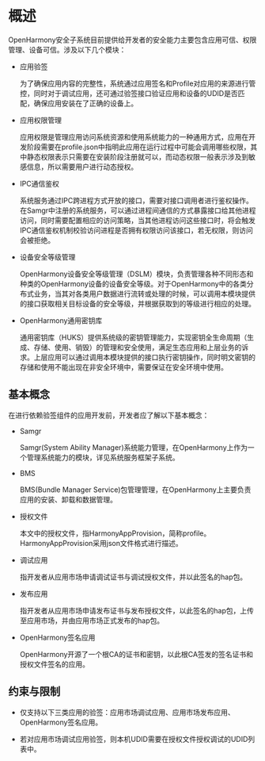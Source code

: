 # 概述


OpenHarmony安全子系统目前提供给开发者的安全能力主要包含应用可信、权限管理、设备可信。涉及以下几个模块：


- 应用验签

  为了确保应用内容的完整性，系统通过应用签名和Profile对应用的来源进行管控，同时对于调试应用，还可通过验签接口验证应用和设备的UDID是否匹配，确保应用安装在了正确的设备上。

- 应用权限管理

  应用权限是管理应用访问系统资源和使用系统能力的一种通用方式，应用在开发阶段需要在profile.json中指明此应用在运行过程中可能会调用哪些权限，其中静态权限表示只需要在安装阶段注册就可以，而动态权限一般表示涉及到敏感信息，所以需要用户进行动态授权。

- IPC通信鉴权

  系统服务通过IPC跨进程方式开放的接口，需要对接口调用者进行鉴权操作。在Samgr中注册的系统服务，可以通过进程间通信的方式暴露接口给其他进程访问，同时需要配置相应的访问策略，当其他进程访问这些接口时，将会触发IPC通信鉴权机制校验访问进程是否拥有权限访问该接口，若无权限，则访问会被拒绝。

- 设备安全等级管理

  OpenHarmony设备安全等级管理（DSLM）模块，负责管理各种不同形态和种类的OpenHarmony设备的设备安全等级。对于OpenHarmony中的各类分布式业务，当其对各类用户数据进行流转或处理的时候，可以调用本模块提供的接口获取相关目标设备的安全等级，并根据获取到的等级进行相应的处理。

- OpenHarmony通用密钥库

  通用密钥库（HUKS）提供系统级的密钥管理能力，实现密钥全生命周期（生成、存储、使用、销毁）的管理和安全使用，满足生态应用和上层业务的诉求。上层应用可以通过调用本模块提供的接口执行密钥操作，同时明文密钥的存储和使用不能出现在非安全环境中，需要保证在安全环境中使用。


## 基本概念

在进行依赖验签组件的应用开发前，开发者应了解以下基本概念：

- Samgr

  Samgr(System Ability Manager)系统能力管理，在OpenHarmony上作为一个管理系统能力的模块，详见系统服务框架子系统。

- BMS

  BMS(Bundle Manager Service)包管理管理，在OpenHarmony上主要负责应用的安装、卸载和数据管理。

- 授权文件

  本文中的授权文件，指HarmonyAppProvision，简称profile。HarmonyAppProvision采用json文件格式进行描述。

- 调试应用

  指开发者从应用市场申请调试证书与调试授权文件，并以此签名的hap包。

- 发布应用

  指开发者从应用市场申请发布证书与发布授权文件，以此签名的hap包，上传至应用市场，并由应用市场正式发布的hap包。

- OpenHarmony签名应用

  OpenHarmony开源了一个根CA的证书和密钥，以此根CA签发的签名证书和授权文件签名的应用。


## 约束与限制

- 仅支持以下三类应用的验签：应用市场调试应用、应用市场发布应用、OpenHarmony签名应用。

- 若对应用市场调试应用验签，则本机UDID需要在授权文件授权调试的UDID列表中。

